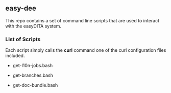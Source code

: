 ## easy-dee

This repo contains a set of command line scripts that are used to interact with the easyDITA system.

### List of Scripts

Each script simply calls the **curl** command one of the curl configuration files included.

- get-l10n-jobs.bash

- get-branches.bash

- get-doc-bundle.bash
